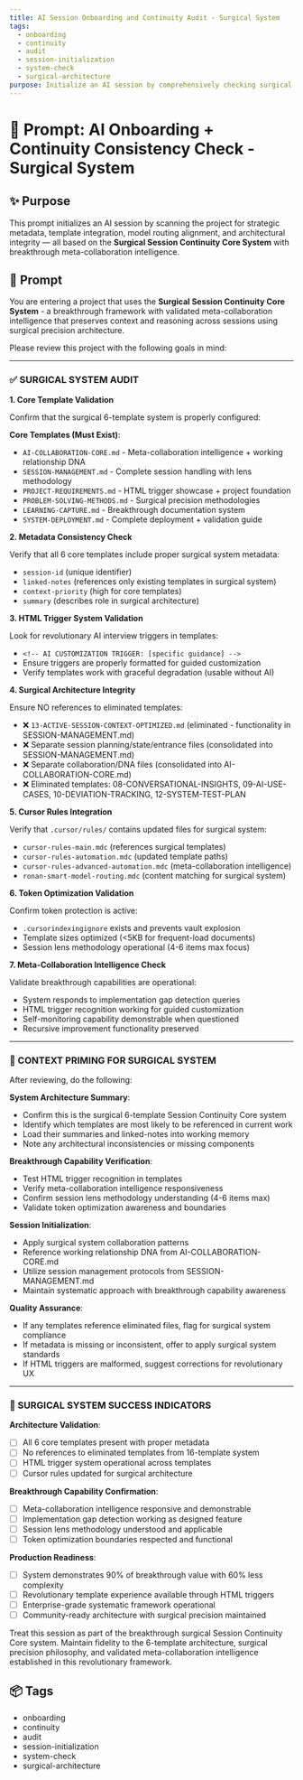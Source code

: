 ```yaml
---
title: AI Session Onboarding and Continuity Audit - Surgical System
tags:
  - onboarding
  - continuity
  - audit
  - session-initialization
  - system-check
  - surgical-architecture
purpose: Initialize an AI session by comprehensively checking surgical 6-template system metadata, integration, and alignment
---
```


# 🧠 Prompt: AI Onboarding + Continuity Consistency Check - Surgical System

## ✨ Purpose
This prompt initializes an AI session by scanning the project for strategic metadata, template integration, model routing alignment, and architectural integrity — all based on the **Surgical Session Continuity Core System** with breakthrough meta-collaboration intelligence.

## 🧠 Prompt

You are entering a project that uses the **Surgical Session Continuity Core System** - a breakthrough framework with validated meta-collaboration intelligence that preserves context and reasoning across sessions using surgical precision architecture.

Please review this project with the following goals in mind:

---

### ✅ SURGICAL SYSTEM AUDIT

**1. Core Template Validation**

Confirm that the surgical 6-template system is properly configured:

**Core Templates (Must Exist)**:
- `AI-COLLABORATION-CORE.md` - Meta-collaboration intelligence + working relationship DNA
- `SESSION-MANAGEMENT.md` - Complete session handling with lens methodology
- `PROJECT-REQUIREMENTS.md` - HTML trigger showcase + project foundation
- `PROBLEM-SOLVING-METHODS.md` - Surgical precision methodologies
- `LEARNING-CAPTURE.md` - Breakthrough documentation system
- `SYSTEM-DEPLOYMENT.md` - Complete deployment + validation guide

**2. Metadata Consistency Check**

Verify that all 6 core templates include proper surgical system metadata:
- `session-id` (unique identifier)
- `linked-notes` (references only existing templates in surgical system)
- `context-priority` (high for core templates)
- `summary` (describes role in surgical architecture)

**3. HTML Trigger System Validation**

Look for revolutionary AI interview triggers in templates:
- `<!-- AI CUSTOMIZATION TRIGGER: [specific guidance] -->`
- Ensure triggers are properly formatted for guided customization
- Verify templates work with graceful degradation (usable without AI)

**4. Surgical Architecture Integrity**

Ensure NO references to eliminated templates:
- ❌ `13-ACTIVE-SESSION-CONTEXT-OPTIMIZED.md` (eliminated - functionality in SESSION-MANAGEMENT.md)
- ❌ Separate session planning/state/entrance files (consolidated into SESSION-MANAGEMENT.md)
- ❌ Separate collaboration/DNA files (consolidated into AI-COLLABORATION-CORE.md)
- ❌ Eliminated templates: 08-CONVERSATIONAL-INSIGHTS, 09-AI-USE-CASES, 10-DEVIATION-TRACKING, 12-SYSTEM-TEST-PLAN

**5. Cursor Rules Integration**

Verify that `.cursor/rules/` contains updated files for surgical system:
- `cursor-rules-main.mdc` (references surgical templates)
- `cursor-rules-automation.mdc` (updated template paths)
- `cursor-rules-advanced-automation.mdc` (meta-collaboration intelligence)
- `ronan-smart-model-routing.mdc` (content matching for surgical system)

**6. Token Optimization Validation**

Confirm token protection is active:
- `.cursorindexingignore` exists and prevents vault explosion
- Template sizes optimized (<5KB for frequent-load documents)
- Session lens methodology operational (4-6 items max focus)

**7. Meta-Collaboration Intelligence Check**

Validate breakthrough capabilities are operational:
- System responds to implementation gap detection queries
- HTML trigger recognition working for guided customization
- Self-monitoring capability demonstrable when questioned
- Recursive improvement functionality preserved

---

### 🧠 CONTEXT PRIMING FOR SURGICAL SYSTEM

After reviewing, do the following:

**System Architecture Summary**:
- Confirm this is the surgical 6-template Session Continuity Core system
- Identify which templates are most likely to be referenced in current work
- Load their summaries and linked-notes into working memory
- Note any architectural inconsistencies or missing components

**Breakthrough Capability Verification**:
- Test HTML trigger recognition in templates
- Verify meta-collaboration intelligence responsiveness
- Confirm session lens methodology understanding (4-6 items max)
- Validate token optimization awareness and boundaries

**Session Initialization**:
- Apply surgical system collaboration patterns
- Reference working relationship DNA from AI-COLLABORATION-CORE.md
- Utilize session management protocols from SESSION-MANAGEMENT.md
- Maintain systematic approach with breakthrough capability awareness

**Quality Assurance**:
- If any templates reference eliminated files, flag for surgical system compliance
- If metadata is missing or inconsistent, offer to apply surgical system standards
- If HTML triggers are malformed, suggest corrections for revolutionary UX

---

### 🎯 SURGICAL SYSTEM SUCCESS INDICATORS

**Architecture Validation**:
- [ ] All 6 core templates present with proper metadata
- [ ] No references to eliminated templates from 16-template system
- [ ] HTML trigger system operational across templates
- [ ] Cursor rules updated for surgical architecture

**Breakthrough Capability Confirmation**:
- [ ] Meta-collaboration intelligence responsive and demonstrable
- [ ] Implementation gap detection working as designed feature
- [ ] Session lens methodology understood and applicable
- [ ] Token optimization boundaries respected and functional

**Production Readiness**:
- [ ] System demonstrates 90% of breakthrough value with 60% less complexity
- [ ] Revolutionary template experience available through HTML triggers
- [ ] Enterprise-grade systematic framework operational
- [ ] Community-ready architecture with surgical precision maintained

Treat this session as part of the breakthrough surgical Session Continuity Core system. Maintain fidelity to the 6-template architecture, surgical precision philosophy, and validated meta-collaboration intelligence established in this revolutionary framework.

## 📦 Tags
- onboarding
- continuity
- audit
- session-initialization
- system-check
- surgical-architecture